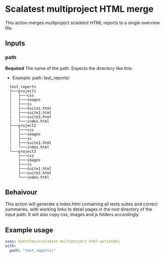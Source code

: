 # Scalatest multiproject HTML merge

This action merges multiproject scalatest HTML reports to a single overview file.

## Inputs

### path

**Required** The name of the path. Expects the directory like this:
- Example: 
  path: test_reports/
```
  test_reports
  ├───project1
  │   ├───css
  │   ├───images
  │   ├───js
  |   ├───suite1.html
  |   ├───suite2.html
  |   ├───suite3.html
  |   └───index.html
  ├───project2
  │   ├───css
  │   ├───images
  │   ├───js
  |   ├───suite1.html
  |   └───index.html
  └───project3
      ├───css
      ├───images
      ├───js
      ├───suite1.html
      ├───suite2.html      
      └───index.html
```
## Behaivour
This action will generate a index.html containing all tests suites and correct summaries, with working links to detail pages in the root directory of the input path.
It will also copy css, images and js folders accordingly.

## Example usage
```yaml
uses: bastihav/scalatest-multiproject-html-action@v1
with:
  path: "test_reports/"
```
